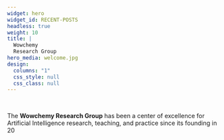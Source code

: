 ```yaml
---
widget: hero
widget_id: RECENT-POSTS
headless: true
weight: 10
title: |
  Wowchemy  
  Research Group
hero_media: welcome.jpg
design:
  columns: "1"
  css_style: null
  css_class: null
---
```

<br>

The **Wowchemy Research Group** has been a center of excellence for Artificial Intelligence research, teaching, and practice since its founding in 20